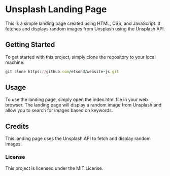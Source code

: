 # Unsplash Landing Page
This is a simple landing page created using HTML, CSS, and JavaScript. It fetches and displays random images from Unsplash using the Unsplash API.

## Getting Started
To get started with this project, simply clone the repository to your local machine:

```ruby
git clone https://github.com/etsond/website-js.git
```
## Usage
To use the landing page, simply open the index.html file in your web browser. The landing page will display a random image from Unsplash and allow you to search for images based on keywords.

## Credits
This landing page uses the Unsplash API to fetch and display random images.

### License
This project is licensed under the MIT License.
